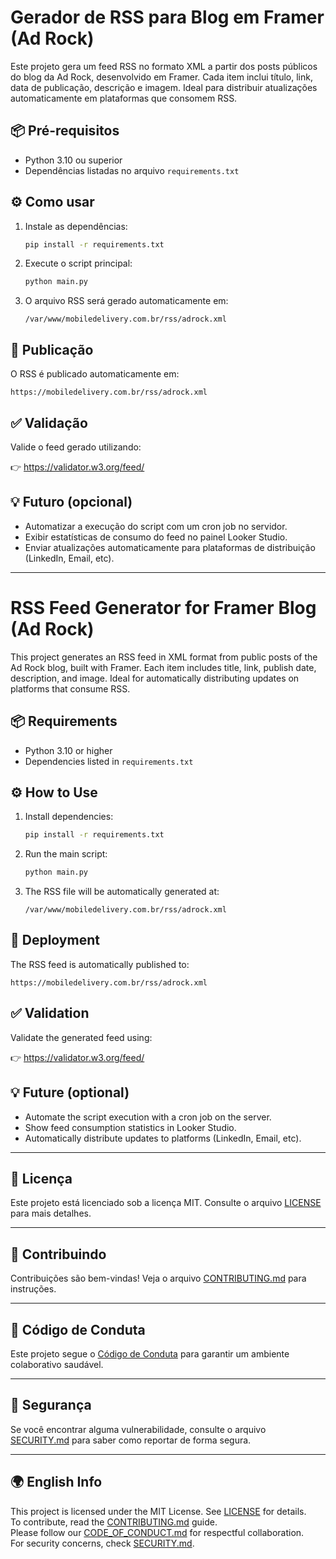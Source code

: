 # Gerador de RSS para Blog em Framer (Ad Rock)

Este projeto gera um feed RSS no formato XML a partir dos posts públicos do blog da Ad Rock, desenvolvido em Framer. Cada item inclui título, link, data de publicação, descrição e imagem. Ideal para distribuir atualizações automaticamente em plataformas que consomem RSS.

## 📦 Pré-requisitos

- Python 3.10 ou superior
- Dependências listadas no arquivo `requirements.txt`

## ⚙️ Como usar

1. Instale as dependências:

   ```bash
   pip install -r requirements.txt
   ```

2. Execute o script principal:

   ```bash
   python main.py
   ```

3. O arquivo RSS será gerado automaticamente em:

   ```
   /var/www/mobiledelivery.com.br/rss/adrock.xml
   ```

## 🚀 Publicação

O RSS é publicado automaticamente em:

```
https://mobiledelivery.com.br/rss/adrock.xml
```

## ✅ Validação

Valide o feed gerado utilizando:

👉 https://validator.w3.org/feed/

## 💡 Futuro (opcional)

- Automatizar a execução do script com um cron job no servidor.
- Exibir estatísticas de consumo do feed no painel Looker Studio.
- Enviar atualizações automaticamente para plataformas de distribuição (LinkedIn, Email, etc).

---

<!-- English Version -->

# RSS Feed Generator for Framer Blog (Ad Rock)

This project generates an RSS feed in XML format from public posts of the Ad Rock blog, built with Framer. Each item includes title, link, publish date, description, and image. Ideal for automatically distributing updates on platforms that consume RSS.

## 📦 Requirements

- Python 3.10 or higher
- Dependencies listed in `requirements.txt`

## ⚙️ How to Use

1. Install dependencies:

   ```bash
   pip install -r requirements.txt
   ```

2. Run the main script:

   ```bash
   python main.py
   ```

3. The RSS file will be automatically generated at:

   ```
   /var/www/mobiledelivery.com.br/rss/adrock.xml
   ```

## 🚀 Deployment

The RSS feed is automatically published to:

```
https://mobiledelivery.com.br/rss/adrock.xml
```

## ✅ Validation

Validate the generated feed using:

👉 https://validator.w3.org/feed/


## 💡 Future (optional)

- Automate the script execution with a cron job on the server.
- Show feed consumption statistics in Looker Studio.
- Automatically distribute updates to platforms (LinkedIn, Email, etc).

---

## 🧾 Licença

Este projeto está licenciado sob a licença MIT. Consulte o arquivo [LICENSE](./LICENSE) para mais detalhes.

---

## 🤝 Contribuindo

Contribuições são bem-vindas! Veja o arquivo [CONTRIBUTING.md](./CONTRIBUTING.md) para instruções.

---

## 🧭 Código de Conduta

Este projeto segue o [Código de Conduta](./CODE_OF_CONDUCT.md) para garantir um ambiente colaborativo saudável.

---

## 🔐 Segurança

Se você encontrar alguma vulnerabilidade, consulte o arquivo [SECURITY.md](./SECURITY.md) para saber como reportar de forma segura.

---

## 🌍 English Info

This project is licensed under the MIT License. See [LICENSE](./LICENSE) for details.  
To contribute, read the [CONTRIBUTING.md](./CONTRIBUTING.md) guide.  
Please follow our [CODE_OF_CONDUCT.md](./CODE_OF_CONDUCT.md) for respectful collaboration.  
For security concerns, check [SECURITY.md](./SECURITY.md).
